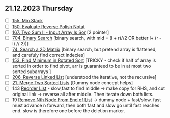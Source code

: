 ## 21.12.2023 Thursday

* [ ] [155. Min Stack](https://leetcode.com/problems/min-stack/)
* [ ] [150. Evaluate Reverse Polish Notat](https://leetcode.com/problems/evaluate-reverse-polish-notation/)
* [ ] [167. Two Sum II - Input Array Is Sor](https://leetcode.com/problems/two-sum-ii-input-array-is-sorted/) [2 pointer]
* [ ] [704. Binary Search](https://leetcode.com/problems/binary-search/) [binary search, with mid = (l + r)//2 OR better l+ (r - l) // 2))]
* [ ] [74. Search a 2D Matrix](https://leetcode.com/problems/search-a-2d-matrix/) [binary search, but pretend array is flattened, and carefuly find correct indecies]
* [ ] [153. Find Minimum in Rotated Sort](https://leetcode.com/problems/find-minimum-in-rotated-sorted-array/) [TRICKY - check if half of array is sorted in order to find pivot, arr is guaranteed to be in at most two sorted subarrays ]
* [ ] [206. Reverse Linked List](https://leetcode.com/problems/reverse-linked-list/) [understood the iterative, not the recursive]
* [ ] [21. Merge Two Sorted Lists](https://leetcode.com/problems/merge-two-sorted-lists/) [Dummy node concept helps]
* [ ] 143 [Reorder List](https://leetcode.com/problems/reorder-list/submissions/1125409026/) - slow,fast to find middle -> make copy for RHS, and cut original link -> reverse all after middle. Then iterate down both lists.
* [ ] 19 [Remove Nth Node From End of List](https://leetcode.com/problems/remove-nth-node-from-end-of-list/) -> dummy node + fast/slow. fast must advance n forward, then both fast and slow go until fast reaches end. slow is therefore one before the deletion marker.
